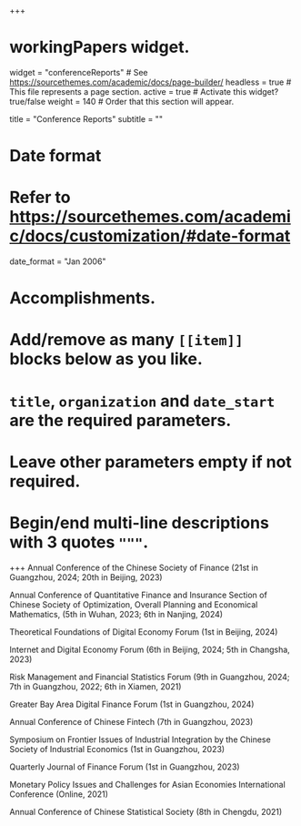 +++
# workingPapers widget.
widget = "conferenceReports"  # See https://sourcethemes.com/academic/docs/page-builder/
headless = true  # This file represents a page section.
active = true  # Activate this widget? true/false
weight = 140  # Order that this section will appear.

title = "Conference Reports"
subtitle = ""

# Date format
#   Refer to https://sourcethemes.com/academic/docs/customization/#date-format
date_format = "Jan 2006"

# Accomplishments.
#   Add/remove as many `[[item]]` blocks below as you like.
#   `title`, `organization` and `date_start` are the required parameters.
#   Leave other parameters empty if not required.
#   Begin/end multi-line descriptions with 3 quotes `"""`.

+++
Annual Conference of the Chinese Society of Finance (21st in Guangzhou, 2024; 20th in Beijing, 2023)

Annual Conference of Quantitative Finance and Insurance Section of Chinese Society of Optimization, Overall Planning and Economical Mathematics, (5th in Wuhan, 2023; 6th in Nanjing, 2024)

Theoretical Foundations of Digital Economy Forum (1st in Beijing, 2024)

Internet and Digital Economy Forum (6th in Beijing, 2024; 5th in Changsha, 2023)

Risk Management and Financial Statistics Forum (9th in Guangzhou, 2024; 7th in Guangzhou, 2022; 6th in Xiamen, 2021)

Greater Bay Area Digital Finance Forum (1st in Guangzhou, 2024)

Annual Conference of Chinese Fintech (7th in Guangzhou, 2023)

Symposium on Frontier Issues of Industrial Integration by the Chinese Society of Industrial Economics (1st in Guangzhou, 2023)

Quarterly Journal of Finance Forum (1st in Guangzhou, 2023)

Monetary Policy Issues and Challenges for Asian Economies International Conference (Online, 2021)

Annual Conference of Chinese Statistical Society (8th in Chengdu, 2021)
